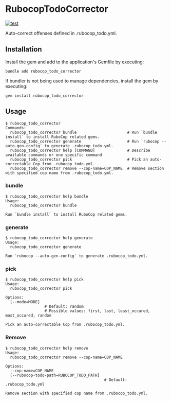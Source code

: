 # RubocopTodoCorrector

[![test](https://github.com/r7kamura/rubocop_todo_corrector/actions/workflows/test.yml/badge.svg)](https://github.com/r7kamura/rubocop_todo_corrector/actions/workflows/test.yml)

Auto-correct offenses defined in .rubocop_todo.yml.

## Installation

Install the gem and add to the application's Gemfile by executing:

```
bundle add rubocop_todo_corrector
```

If bundler is not being used to manage dependencies, install the gem by executing:

```
gem install rubocop_todo_corrector
```

## Usage

```console
$ rubocop_todo_corrector
Commands:
  rubocop_todo_corrector bundle                      # Run `bundle install` to install RuboCop related gems.
  rubocop_todo_corrector generate                    # Run `rubocop --auto-gen-config` to generate .rubocop_todo.yml.
  rubocop_todo_corrector help [COMMAND]              # Describe available commands or one specific command
  rubocop_todo_corrector pick                        # Pick an auto-correctable Cop from .rubocop_todo.yml.
  rubocop_todo_corrector remove --cop-name=COP_NAME  # Remove section with specified cop name from .rubocop_todo.yml.
```

### bundle

```console
$ rubocop_todo_corrector help bundle
Usage:
  rubocop_todo_corrector bundle

Run `bundle install` to install RuboCop related gems.
```

### generate

```console
$ rubocop_todo_corrector help generate
Usage:
  rubocop_todo_corrector generate

Run `rubocop --auto-gen-config` to generate .rubocop_todo.yml.
```

### pick

```console
$ rubocop_todo_corrector help pick
Usage:
  rubocop_todo_corrector pick

Options:
  [--mode=MODE]
                 # Default: random
                 # Possible values: first, last, least_occured, most_occured, random

Pick an auto-correctable Cop from .rubocop_todo.yml.
```

### Remove

```console
$ rubocop_todo_corrector help remove
Usage:
  rubocop_todo_corrector remove --cop-name=COP_NAME

Options:
  --cop-name=COP_NAME
  [--rubocop-todo-path=RUBOCOP_TODO_PATH]
                                           # Default: .rubocop_todo.yml

Remove section with specified cop name from .rubocop_todo.yml.
```
